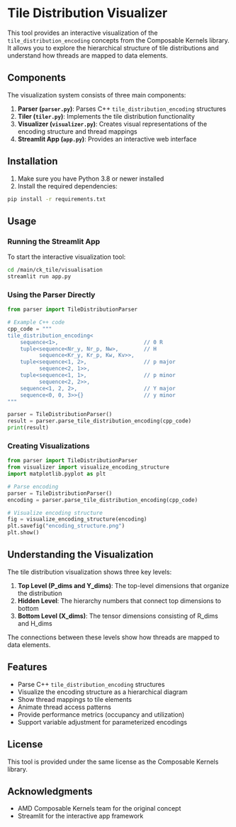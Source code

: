 # Tile Distribution Visualizer

This tool provides an interactive visualization of the `tile_distribution_encoding` concepts from the Composable Kernels library. It allows you to explore the hierarchical structure of tile distributions and understand how threads are mapped to data elements.

## Components

The visualization system consists of three main components:

1. **Parser (`parser.py`)**: Parses C++ `tile_distribution_encoding` structures
2. **Tiler (`tiler.py`)**: Implements the tile distribution functionality 
3. **Visualizer (`visualizer.py`)**: Creates visual representations of the encoding structure and thread mappings
4. **Streamlit App (`app.py`)**: Provides an interactive web interface

## Installation

1. Make sure you have Python 3.8 or newer installed
2. Install the required dependencies:

```bash
pip install -r requirements.txt
```

## Usage

### Running the Streamlit App

To start the interactive visualization tool:

```bash
cd /main/ck_tile/visualisation
streamlit run app.py
```

### Using the Parser Directly

```python
from parser import TileDistributionParser

# Example C++ code
cpp_code = """
tile_distribution_encoding<
    sequence<1>,                           // 0 R
    tuple<sequence<Nr_y, Nr_p, Nw>,        // H 
          sequence<Kr_y, Kr_p, Kw, Kv>>,
    tuple<sequence<1, 2>,                  // p major
          sequence<2, 1>>,
    tuple<sequence<1, 1>,                  // p minor
          sequence<2, 2>>,
    sequence<1, 2, 2>,                     // Y major
    sequence<0, 0, 3>>{}                   // y minor
"""

parser = TileDistributionParser()
result = parser.parse_tile_distribution_encoding(cpp_code)
print(result)
```

### Creating Visualizations

```python
from parser import TileDistributionParser
from visualizer import visualize_encoding_structure
import matplotlib.pyplot as plt

# Parse encoding
parser = TileDistributionParser()
encoding = parser.parse_tile_distribution_encoding(cpp_code)

# Visualize encoding structure
fig = visualize_encoding_structure(encoding)
plt.savefig("encoding_structure.png")
plt.show()
```

## Understanding the Visualization

The tile distribution visualization shows three key levels:

1. **Top Level (P_dims and Y_dims)**: The top-level dimensions that organize the distribution
2. **Hidden Level**: The hierarchy numbers that connect top dimensions to bottom
3. **Bottom Level (X_dims)**: The tensor dimensions consisting of R_dims and H_dims

The connections between these levels show how threads are mapped to data elements.

## Features

- Parse C++ `tile_distribution_encoding` structures
- Visualize the encoding structure as a hierarchical diagram
- Show thread mappings to tile elements
- Animate thread access patterns
- Provide performance metrics (occupancy and utilization)
- Support variable adjustment for parameterized encodings

## License

This tool is provided under the same license as the Composable Kernels library.

## Acknowledgments

- AMD Composable Kernels team for the original concept
- Streamlit for the interactive app framework 